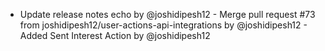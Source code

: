 - Update release notes echo by @joshidipesh12 - Merge pull request #73 from joshidipesh12/user-actions-api-integrations by @joshidipesh12 - Added Sent Interest Action by @joshidipesh12
